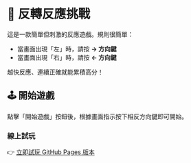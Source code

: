 # 🧠 反轉反應挑戰

這是一款簡單但刺激的反應遊戲。規則很簡單：

- 當畫面出現「左」時，請按 **→ 方向鍵**
- 當畫面出現「右」時，請按 **← 方向鍵**

越快反應、連續正確就能累積高分！

## 🕹️ 開始遊戲

點擊「開始遊戲」按鈕後，根據畫面指示按下相反方向鍵即可開始。

### 線上試玩

👉 [立即試玩 GitHub Pages 版本](https://kuo-412.github.io/octopus_game/)


